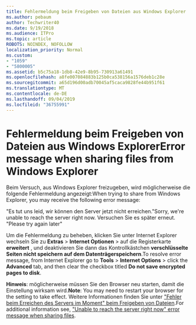 ```yaml
---
title: Fehlermeldung beim Freigeben von Dateien aus Windows Explorer
ms.author: pebaum
author: Techwriter40
ms.date: 9/19/2018
ms.audience: ITPro
ms.topic: article
ROBOTS: NOINDEX, NOFOLLOW
localization_priority: Normal
ms.custom:
- "1059"
- "5800005"
ms.assetid: b5c75a18-1db8-42e9-8b95-730913a61491
ms.openlocfilehash: a8fe007084883b125b0ca538156a1576deb1c28e
ms.sourcegitcommit: a65d196d00adb70045af5caca9828fe44b951f61
ms.translationtype: MT
ms.contentlocale: de-DE
ms.lasthandoff: 09/04/2019
ms.locfileid: "36755991"
---
```

# <a name="error-message-when-sharing-files-from-windows-explorer"></a><span data-ttu-id="023fc-102">Fehlermeldung beim Freigeben von Dateien aus Windows Explorer</span><span class="sxs-lookup"><span data-stu-id="023fc-102">Error message when sharing files from Windows Explorer</span></span>

<span data-ttu-id="023fc-103">Beim Versuch, aus Windows Explorer freizugeben, wird möglicherweise die folgende Fehlermeldung angezeigt:</span><span class="sxs-lookup"><span data-stu-id="023fc-103">When trying to share from Windows Explorer, you may receive the following error message:</span></span>
  
<span data-ttu-id="023fc-104">"Es tut uns leid, wir können den Server jetzt nicht erreichen.</span><span class="sxs-lookup"><span data-stu-id="023fc-104">"Sorry, we're unable to reach the server right now.</span></span> <span data-ttu-id="023fc-105">Versuchen Sie es später erneut. "</span><span class="sxs-lookup"><span data-stu-id="023fc-105">Please try again later"</span></span>
  
<span data-ttu-id="023fc-106">Um die Fehlermeldung zu beheben, klicken Sie unter Internet Explorer wechseln Sie zu **Extras** \> **Internet Optionen** \> auf die Registerkarte **erweitert** , und deaktivieren Sie dann das Kontrollkästchen **verschlüsselte Seiten nicht speichern auf dem Datenträgerspeichern**.</span><span class="sxs-lookup"><span data-stu-id="023fc-106">To resolve error message, from Internet Explorer go to **Tools** \> **Internet Options** \> click the **Advanced** tab, and then clear the checkbox titled **Do not save encrypted pages to disk**.</span></span>
  
 <span data-ttu-id="023fc-107">**Hinweis**: möglicherweise müssen Sie den Browser neu starten, damit die Einstellung wirksam wird.</span><span class="sxs-lookup"><span data-stu-id="023fc-107">**Note**: You may need to restart your browser for the setting to take effect.</span></span> <span data-ttu-id="023fc-108">Weitere Informationen finden Sie unter ["Fehler beim Erreichen des Servers im Moment" beim Freigeben von Dateien](https://go.microsoft.com/fwlink/?linkid=2022914).</span><span class="sxs-lookup"><span data-stu-id="023fc-108">For additional information see, ["Unable to reach the server right now" error message when sharing files](https://go.microsoft.com/fwlink/?linkid=2022914).</span></span>
  